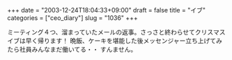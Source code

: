 +++
date = "2003-12-24T18:04:33+09:00"
draft = false
title = "イブ"
categories = ["ceo_diary"]
slug = "1036"
+++

ミーティング４つ、溜まっていたメールの返事。さっさと終わらせてクリスマスイブは早く帰ります！
晩飯、ケーキを堪能した後メッセンジャー立ち上げてみたら社員みんなまだ働いてる・・
すんません。
